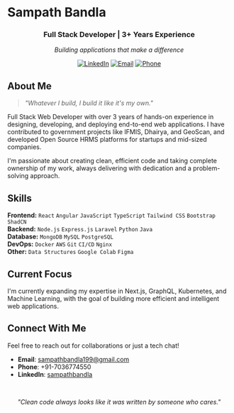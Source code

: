# Sampath Bandla

<div align="center">
  <h3>Full Stack Developer | 3+ Years Experience</h3>
  <p><i>Building applications that make a difference</i></p>
</div>

<p align="center">
  <a href="https://www.linkedin.com/in/sampathbandla/"><img src="https://img.shields.io/badge/-LinkedIn-0A66C2?style=flat-square&logo=linkedin&logoColor=white" alt="LinkedIn" /></a>
  <a href="mailto:sampathbandla199@gmail.com"><img src="https://img.shields.io/badge/-Email-D14836?style=flat-square&logo=gmail&logoColor=white" alt="Email" /></a>
  <a href="tel:+917036774550"><img src="https://img.shields.io/badge/-+91_7036774550-0078FF?style=flat-square&logo=whatsapp&logoColor=white" alt="Phone" /></a>
</p>

## About Me

> *"Whatever I build, I build it like it's my own."*

Full Stack Web Developer with over 3 years of hands-on experience in designing, developing, and deploying end-to-end web applications. I have contributed to government projects like IFMIS, Dhairya, and GeoScan, and developed Open Source HRMS platforms for startups and mid-sized companies.

I'm passionate about creating clean, efficient code and taking complete ownership of my work, always delivering with dedication and a problem-solving approach.

## Skills

**Frontend:** `React` `Angular` `JavaScript` `TypeScript` `Tailwind CSS` `Bootstrap` `ShadCN`  
**Backend:** `Node.js` `Express.js` `Laravel` `Python` `Java`  
**Database:** `MongoDB` `MySQL` `PostgreSQL`  
**DevOps:** `Docker` `AWS` `Git` `CI/CD` `Nginx`  
**Other:** `Data Structures` `Google Colab` `Figma`

## Current Focus

I'm currently expanding my expertise in Next.js, GraphQL, Kubernetes, and Machine Learning, with the goal of building more efficient and intelligent web applications.

## Connect With Me

Feel free to reach out for collaborations or just a tech chat!

- **Email**: sampathbandla199@gmail.com
- **Phone**: +91-7036774550
- **LinkedIn**: [sampathbandla](https://www.linkedin.com/in/sampathbandla/)

<div align="center">
  <br>
  <p><i>"Clean code always looks like it was written by someone who cares."</i></p>
</div>
